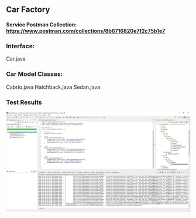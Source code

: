 ## Car Factory

#### Service Postman Collection: https://www.postman.com/collections/8b6716820e7f2c75b1e7


### Interface:
Car.java

### Car Model Classes:
Cabrio.java
Hatchback.java
Sedan.java


### Test Results
![image](https://github.com/yunussezgin/car-factory/blob/master/src/main/resources/CarFactoryTest.JPG?raw=true)
